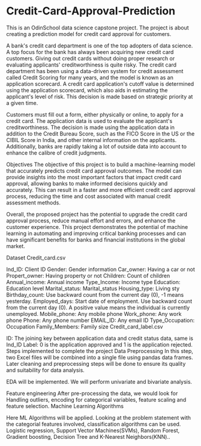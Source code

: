 # Credit-Card-Approval-Prediction

This is an OdinSchool data science capstone project. The project is about creating a prediction model for credit card approval for customers.

A bank's credit card department is one of the top adopters of data science. A top focus for the bank has always been acquiring new credit card customers. Giving out credit cards without doing proper research or evaluating applicants' creditworthiness is quite risky. The credit card department has been using a data-driven system for credit assessment called Credit Scoring for many years, and the model is known as an application scorecard. A credit card application's cutoff value is determined using the application scorecard, which also aids in estimating the applicant's level of risk. This decision is made based on strategic priority at a given time.

Customers must fill out a form, either physically or online, to apply for a credit card. The application data is used to evaluate the applicant's creditworthiness. The decision is made using the application data in addition to the Credit Bureau Score, such as the FICO Score in the US or the CIBIL Score in India, and other internal information on the applicants. Additionally, banks are rapidly taking a lot of outside data into account to enhance the calibre of credit judgments.

Objectives
The objective of this project is to build a machine-learning model that accurately predicts credit card approval outcomes. The model can provide insights into the most important factors that impact credit card approval, allowing banks to make informed decisions quickly and accurately. This can result in a faster and more efficient credit card approval process, reducing the time and cost associated with manual credit assessment methods.

Overall, the proposed project has the potential to upgrade the credit card approval process, reduce manual effort and errors, and enhance the customer experience. This project demonstrates the potential of machine learning in automating and improving critical banking processes and can have significant benefits for banks and financial institutions in the global market.

Dataset
Credit_card.csv

Ind_ID: Client ID
Gender: Gender information
Car_owner: Having a car or not
Propert_owner: Having property or not
Children: Count of children
Annual_income: Annual income
Type_Income: Income type
Education: Education level
Marital_status: Marital_status
Housing_type: Living sty
Birthday_count: Use backward count from the current day (0), -1 means yesterday.
Employed_days: Start date of employment. Use backward count from the current day (0). A positive value means the individual is currently unemployed.
Mobile_phone: Any mobile phone
Work_phone: Any work phone
Phone: Any phone number
EMAIL_ID: Any email ID
Type_Occupation: Occupation
Family_Members: Family size
Credit_card_label.csv

ID: The joining key between application data and credit status data, same is Ind_ID
Label: 0 is the application approved and 1 is the application rejected.
Steps implemented to complete the project
Data Preprocessing
In this step, two Excel files will be combined into a single file using pandas data frames. Later cleaning and preprocessing steps will be done to ensure its quality and suitability for data analysis.

EDA will be implemented. We will perform univariate and bivariate analysis.

Feature engineering
After pre-processing the data, we would look for Handling outliers, encoding for categorical variables, feature scaling and feature selection.
Machine Learning Algorithms

Here ML Algorithms will be applied. Looking at the problem statement with the categorial features involved, classification algorithms can be used. Logistic regression, Support Vector Machines(SVMs), Random Forest, Gradient boosting, Decision Tree and K-Nearest Neighbors(KNN)..
